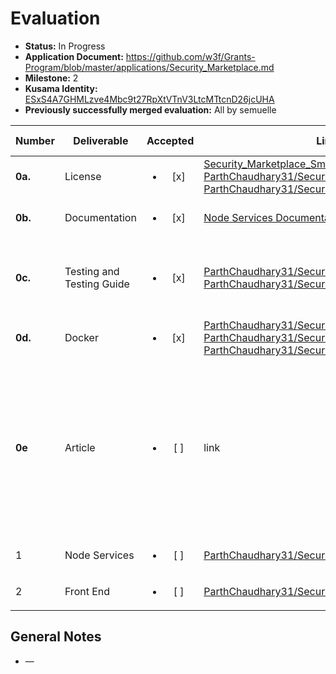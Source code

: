 # Evaluation

- **Status:** In Progress
- **Application Document:** https://github.com/w3f/Grants-Program/blob/master/applications/Security_Marketplace.md
- **Milestone:** 2
- **Kusama Identity:** [ESxS4A7GHMLzve4Mbc9t27RpXtVTnV3LtcMTtcnD26jcUHA](https://polkascan.io/pre/kusama/account/ESxS4A7GHMLzve4Mbc9t27RpXtVTnV3LtcMTtcnD26jcUHA)
- **Previously successfully merged evaluation:** All by semuelle

| Number | Deliverable | Accepted | Link | Evaluation Notes |
| ------ | ----------- | :------: | ---- |----------------- |
| **0a.**| License | <ul><li>[x]</li></ul> | [Security_Marketplace_Smartcontract](https://github.com/ParthChaudhary31/Security_Marketplace_Smartcontract/blob/b32d3aba5d47220cdfb0b1393a72d820a09f5b70/UNLICENSE.txt), [ParthChaudhary31/Security_Marketplace_Frontend](https://github.com/ParthChaudhary31/Security_Marketplace_Frontend/blob/4ef85dfbe4432cd532f4c30e836ba8bd64ab1e88/UNLICENSE.txt), [ParthChaudhary31/Security_Marketplace_Backend](https://github.com/ParthChaudhary31/Security_Marketplace_Backend/blob/50fed1863f0be3e784bd087098a425299c4a1d63/UNLICENSE.txt) | Unlicense |
| **0b.** | Documentation | <ul><li>[x] </li></ul> | [Node Services Documentation](https://github.com/ParthChaudhary31/Security_Marketplace_Backend/blob/main/AuditBazaarBackendArchitecture.docx) | See also READMEs in individual repos |
| **0c.** | Testing and Testing Guide | <ul><li>[x]</li></ul> | [ParthChaudhary31/Security_Marketplace_Frontend](https://github.com/ParthChaudhary31/Security_Marketplace_Frontend/blob/4ef85dfbe4432cd532f4c30e836ba8bd64ab1e88/README.md), [ParthChaudhary31/Security_Marketplace_Backend](https://github.com/ParthChaudhary31/Security_Marketplace_Backend/tree/50fed1863f0be3e784bd087098a425299c4a1d63#testing) | Test and setup guides spread across readmes and pdfs in repos and folders. |
| **0d.** | Docker | <ul><li>[x]</li></ul> | [ParthChaudhary31/Security_Marketplace_Frontend](https://github.com/ParthChaudhary31/Security_Marketplace_Frontend/blob/4ef85dfbe4432cd532f4c30e836ba8bd64ab1e88/static_build_audit_bazaar/Dockerfile), [ParthChaudhary31/Security_Marketplace_Backend](https://github.com/ParthChaudhary31/Security_Marketplace_Backend/blob/50fed1863f0be3e784bd087098a425299c4a1d63/docker-compose.yaml), [ParthChaudhary31/Security_Marketplace_Cron](https://github.com/ParthChaudhary31/Security_Marketplace_Cron/blob/5b5e6826ee911d003bd4ea9456fffe94d84d6cab/docker-compose.yaml) | — |
| **0e** | Article | <ul><li>[ ] </li></ul> | link | We will publish an **article**/workshop that explains [...] (what was done/achieved as part of the grant). (Content, language and medium should reflect your target audience described above.) |
| 1 | Node Services | <ul><li>[ ] </li></ul> | [ParthChaudhary31/Security_Marketplace_Cron](https://github.com/ParthChaudhary31/Security_Marketplace_Cron/tree/5b5e6826ee911d003bd4ea9456fffe94d84d6cab) | — |
| 2 | Front End | <ul><li>[ ] </li></ul> | [ParthChaudhary31/Security_Marketplace_Frontend](https://github.com/ParthChaudhary31/Security_Marketplace_Frontend/tree/b7cddb20850688eb89c8ffc301a6756a7d49f7d5) |  |


## General Notes

- —
